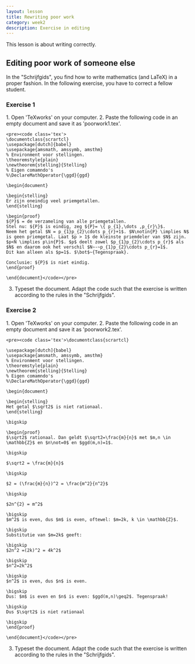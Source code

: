 ```yaml
---
layout: lesson
title: Rewriting poor work
category: week2
description: Exercise in editing
---
```

This lesson is about writing correctly. 

Editing poor work of someone else
----------------------------------------------

In the "Schrijfgids", you find how to write mathematics (and LaTeX) in a proper fashion.
In the following exercise, you have to correct a fellow student. 

<div class="panel panel-primary">
<div class="panel-heading">
<h3 class="panel-title">
Exercise 1

</h3>
</div>
<div class="panel-body">
1.  Open 'TeXworks' on your computer.
2.  Paste the following code in an empty document and save it as
    'poorwork1.tex'. 

	<pre><code class='tex'>
	\documentclass{scrartcl}
	\usepackage[dutch]{babel}
	\usepackage{amsmath, amssymb, amsthm}
	% Environment voor stellingen.
	\theoremstyle{plain}                            
	\newtheorem{stelling}{Stelling}                          
	% Eigen comamndo's
	%\DeclareMathOperator{\ggd}{ggd}

	\begin{document}

	\begin{stelling}
	Er zijn oneindig veel priemgetallen.
	\end{stelling}

	\begin{proof}
	${P}$ = de verzameling van alle priemgetallen.
	Stel nu: ${P}$ is eindig, zeg ${P}= \{ p_{1},\dots ,p_{r}\}$.
	Neem het getal $N = p_{1}p_{2}\cdots p_{r}+1$. $N\notin{P} \implies N$ is geen priemgetal. Laat $p > 1$ de kleinste priemdeler van $N$ zijn. 
	$p<N \implies p\in{P}$. $p$ deelt zowel $p_{1}p_{2}\cdots p_{r}$ als $N$ en daarom ook het verschil $N~-~p_{1}p_{2}\cdots p_{r}=1$.
	Dit kan alleen als $p=1$. $\bot$~{Tegenspraak}. 

	Conclusie: ${P}$ is niet eindig. 
	\end{proof}

	\end{document}</code></pre>

3. Typeset the document. 
Adapt the code such that the exercise is written according to the rules in the "Schrijfgids".  
</div>
</div>

<div class="panel panel-primary">
<div class="panel-heading">
<h3 class="panel-title">
Exercise 2

</h3>
</div>
<div class="panel-body">
1.  Open 'TeXworks' on your computer.
2.  Paste the following code in an empty document and save it as
    'poorwork2.tex'. 

	<pre><code class='tex'>\documentclass{scrartcl}

	\usepackage[dutch]{babel}
	\usepackage{amsmath, amssymb, amsthm}
	% Environment voor stellingen.
	\theoremstyle{plain}                            
	\newtheorem{stelling}{Stelling}                          
	% Eigen comamndo's
	%\DeclareMathOperator{\ggd}{ggd}

	\begin{document}
	
	\begin{stelling}
	Het getal $\sqrt2$ is niet rationaal.
	\end{stelling}

	\bigskip

	\begin{proof}
	$\sqrt2$ rationaal. Dan geldt $\sqrt2=\frac{m}{n}$ met $m,n \in \mathbb{Z}$ en $n\not=0$ en $ggd(m,n)=1$.

	\bigskip

	$\sqrt2 = \frac{m}{n}$

	\bigskip

	$2 = (\frac{m}{n})^2 = \frac{m^2}{n^2}$

	\bigskip

	$2n^{2} = m^2$

	\bigskip
	$m^2$ is even, dus $m$ is even, oftewel: $m=2k, k \in \mathbb{Z}$. 

	\bigskip
	Substitutie van $m=2k$ geeft:

	\bigskip
	$2n^2 =(2k)^2 = 4k^2$

	\bigskip
	$n^2=2k^2$

	\bigskip
	$n^2$ is even, dus $n$ is even.

	\bigskip
	Dus: $m$ is even en $n$ is even: $ggd(m,n)\geq2$. Tegenspraak!

	\bigskip
	Dus $\sqrt2$ is niet rationaal

	\bigskip
	\end{proof}

	\end{document}</code></pre>

3. Typeset the document. 
Adapt the code such that the exercise is written according to the rules in the "Schrijfgids".  
</div>
</div>



